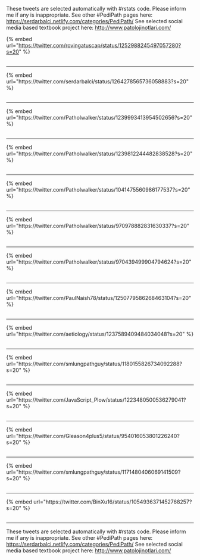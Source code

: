 

These tweets are selected automatically with #rstats code. Please inform me if any is inappropriate.
See other #PediPath pages here: https://serdarbalci.netlify.com/categories/PediPath/ 
See selected social media based textbook project here: http://www.patolojinotlari.com/

{% embed url="https://twitter.com/rovingatuscap/status/1252988245497057280?s=20" %}<br>
<br>
<hr>
{% embed url="https://twitter.com/serdarbalci/status/1264278565736058883?s=20" %}<br>
<br>
<hr>
{% embed url="https://twitter.com/Patholwalker/status/1239993413954502656?s=20" %}<br>
<br>
<hr>
{% embed url="https://twitter.com/Patholwalker/status/1239812244482838528?s=20" %}<br>
<br>
<hr>
{% embed url="https://twitter.com/Patholwalker/status/1041475560986177537?s=20" %}<br>
<br>
<hr>
{% embed url="https://twitter.com/Patholwalker/status/970978882831630337?s=20" %}<br>
<br>
<hr>
{% embed url="https://twitter.com/Patholwalker/status/970439499904794624?s=20" %}<br>
<br>
<hr>
{% embed url="https://twitter.com/PaulNaish78/status/1250779586268463104?s=20" %}<br>
<br>
<hr>
{% embed url="https://twitter.com/aetiology/status/1237589409484034048?s=20" %}<br>
<br>
<hr>
{% embed url="https://twitter.com/smlungpathguy/status/1180155826734092288?s=20" %}<br>
<br>
<hr>
{% embed url="https://twitter.com/JavaScript_Plow/status/1223480500536279041?s=20" %}<br>
<br>
<hr>
{% embed url="https://twitter.com/Gleason4plus5/status/954016053801226240?s=20" %}<br>
<br>
<hr>
{% embed url="https://twitter.com/smlungpathguy/status/1171480406069141509?s=20" %}<br>
<br>
<hr>
{% embed url="https://twitter.com/BinXu16/status/1054936371452768257?s=20" %}<br>
<br>
<hr>


These tweets are selected automatically with #rstats code. Please inform me if any is inappropriate.
See other #PediPath pages here: https://serdarbalci.netlify.com/categories/PediPath/ 
See selected social media based textbook project here: http://www.patolojinotlari.com/
